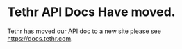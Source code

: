 # Tethr API Docs Have moved.

Tethr has moved our API doc to a new site please see https://docs.tethr.com.
